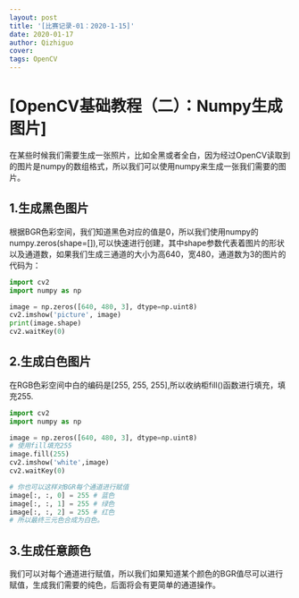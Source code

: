 ```yaml
---
layout: post
title: '[比赛记录-01：2020-1-15]'
date: 2020-01-17
author: Qizhiguo
cover: 
tags: OpenCV
---
```


# [OpenCV基础教程（二）：Numpy生成图片]

在某些时候我们需要生成一张照片，比如全黑或者全白，因为经过OpenCV读取到的图片是numpy的数组格式，所以我们可以使用numpy来生成一张我们需要的图片。

## 1.生成黑色图片

根据BGR色彩空间，我们知道黑色对应的值是0，所以我们使用numpy的numpy.zeros(shape=[]),可以快速进行创建，其中shape参数代表着图片的形状以及通道数，如果我们生成三通道的大小为高640，宽480，通道数为3的图片的代码为：

```python
import cv2
import numpy as np

image = np.zeros([640, 480, 3], dtype=np.uint8)
cv2.imshow('picture', image)
print(image.shape)
cv2.waitKey(0)
```

## 2.生成白色图片

在RGB色彩空间中白的编码是[255, 255, 255],所以收纳柜fill()函数进行填充，填充255.

```python
import cv2
import numpy as np

image = np.zeros([640, 480, 3], dtype=np.uint8)
# 使用fill填充255
image.fill(255)
cv2.imshow('white',image)
cv2.waitKey(0)

# 你也可以这样对BGR每个通道进行赋值
image[:, :, 0] = 255 # 蓝色
image[:, :, 1] = 255 # 绿色
image[:, :, 2] = 255 # 红色
# 所以最终三元色合成为白色。
```

##  3.生成任意颜色

我们可以对每个通道进行赋值，所以我们如果知道某个颜色的BGR值尽可以进行赋值，生成我们需要的纯色，后面将会有更简单的通道操作。

